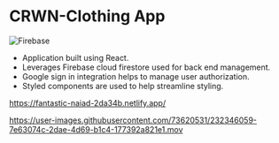 # CRWN-Clothing App

![Firebase](https://img.shields.io/badge/Firebase-039BE5?style=for-the-badge&logo=Firebase&logoColor=white)

- Application built using React.
- Leverages Firebase cloud firestore used for back end management.
- Google sign in integration helps to manage user authorization.
- Styled components are used to help streamline styling.

https://fantastic-naiad-2da34b.netlify.app/


https://user-images.githubusercontent.com/73620531/232346059-7e63074c-2dae-4d69-b1c4-177392a821e1.mov

